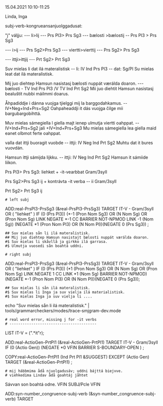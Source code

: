 15.04.2021
10:10-11:25

Linda, Inga

subj-verb-kongrueansanjuolggadusat:

"j" váljju:
 --- li>lij --- Prs Pl3> Prs Sg3
 --- bælosti >bælostij -- Prs Pl3 > Prs Sg3

 
 --- i>ij --- Prs Sg2>Prs Sg3
 --- viertti>vierttij --- Prs Sg2> Prs Sg3

  --- ittji>ittjij --- Prt Sg2> Prt Sg3

 
Suv mielas li dat ilá materalistisk -- li: IV Ind Prs Pl3 -- dat: Sg/Pl 
Su mielas leat dat ilá materalistisk.

Mij juo diehtep Hamsun nasistasj bælosti nuppát værálda doaron. --- bælosti - TV Ind Prs Pl3 /V TV Ind Prt Sg2
Mii juo diehtit Hamsun nasistasj bealuštit nubbi máilmmi doarus.

Åhpadiddje i dánna vuojga tjielggi mij la barggodahkamus. -- IV+Neg+Ind+Prs+Sg2
Oahpaheaddji it dás vuojga čilge mii bargubargobihttá.

 Muv mielas sámegiella l giella majt ienep ulmutja viertti oahppat.  -- IV+Ind+Prs+Sg2 jali +IV+Ind+Prs+Sg3
Mu mielas sámegiella lea giella maid eanet olbmot ferte oahppat.

valla dat ittji buoragit vuobde -- ittji: IV Neg Ind Prt Sg2
Muhtu dat it bures vuovdán.

Hamsun ittji sámijda lijkku. -- ittji: IV Neg Ind Prt Sg2
Hamsun it sámiide liikon.

Prs Pl3> Prs Sg3:
liehket + -it-vearbbat Gram/3syll

Prs Sg2>Prs Sg3
ij + kontrávta -it verba -- ii Gram/3syll

Prt Sg2> Prt Sg3
ij

    # left subj

    
ADD:real-PrsPl3-PrsSg3 (&real-PrsPl3-PrsSg3) TARGET IT-V - Gram/3syll OR ( "liehket" )  IF (0 (Prs Pl3)) (*-1 (Pron Nom Sg3) OR (N Nom Sg) OR (Pron Nom Sg) LINK NEGATE *-1 CC BARRIER NOT-NPMOD LINK -1 (Nom Sg))  (NEGATE *1 (Pron Nom Pl3) OR (N Nom Pl))(NEGATE 0 (Prs Sg3)) ;

    ## Suv mielas sån li ilá materalistisk.
    ## Mij juo diehtep Hamsun nasistajt bælosti nuppát værálda doaron.
    #$ Suv mielas li skåvllå ja girkko ilá garrasa.
    #$ Ulmutja vuosedi sån boahtá uddni.

    # right subj   
ADD:real-PrsPl3-PrsSg3 (&real-PrsPl3-PrsSg3) TARGET IT-V - Gram/3syll OR ( "liehket" )  IF (0 (Prs Pl3)) (*1 (Pron Nom Sg3) OR (N Nom Sg)  OR (Pron Nom Sg)  LINK NEGATE 1 CC LINK *1 (Nom Sg) BARRIER NOT-NPMOD)  (NEGATE *-1 (Pron Nom Pl3) OR (N Nom Pl))(NEGATE 0 (Prs Sg3));

    ## Suv mielas li sån ilá materalistisk.
    #$ Suv mielas li Inga ja suv vielja ilá materialistisk.
    #$ Suv mielas Inga ja suv vielja li ....

echo "Suv mielas sån li ilá materalistisk." | tools/grammarcheckers/modes/trace-smjgram-dev.mode

    # real word error, missing j for -it verbs
    # ----------------------------------------

    
LIST IT-V = (".*it"r);

ADD:real-ActioGen-PrtPl1 (&real-ActioGen-PrtPl1) TARGET IT-V - Gram/3syll IF (0 (Actio Gen)) (NEGATE *0 VFIN BARRIER S-BOUNDARY-OPEN ) ; 

COPY:real-ActioGen-PrtPl1 (Ind Prt Pl1 &SUGGEST) EXCEPT (Actio Gen) TARGET (&real-ActioGen-PrtPl1) ;

    # mij hábbmima ådå njuolgadusáv; uddni bájttá biejvve.
    # viehkedima Lindav ådå goahtáj jåhtet

Sávvan son boahtá odne.
VFIN SUBJ/Pcle VFIN

ADD:syn-number_congruence-subj-verb (&syn-number_congruence-subj-verb) TARGET

